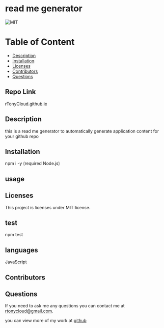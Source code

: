 # read me generator
  ![MIT](https://img.shields.io/badge/license-MIT-blue.svg)


# Table of Content
* [Description](#description)
* [Installation](#installation)
* [Licenses](#licenses)
* [Contributors](#contributors)
* [Questions](#questions)

## Repo Link
rTonyCloud.github.io

## Description 
this is a read me generator to automatically generate application content for your github repo

## Installation
npm i -y (required Node.js)

## usage
	

## Licenses  
  This project is licenses under MIT license.

## test
npm test

## languages
JavaScript

## Contributors
 

## Questions
If you need to ask me any questions you can contact me at rtonycloud@gmail.com.

 you can view more of my work at [github](https://github.com/Rtonycloud)
